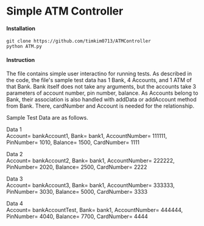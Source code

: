 # Simple ATM Controller

#### Installation
```
git clone https://github.com/timkim0713/ATMController
python ATM.py
```


#### Instruction
The file contains simple user interactino for running tests. As described in the code, the file's sample test data has 1 Bank, 4 Accounts, and 1 ATM of that Bank.
Bank itself does not take any arguments, but the accounts take 3 parameters of account number, pin number, balance. As Accounts belong to Bank, their association is also handled with 
addData or addAccount method from Bank. There, cardNumber and Account is needed for the relationship.

Sample Test Data are as follows.

Data 1 <br>
Account= bankAccount1,
Bank= bank1,
AccountNumber= 111111,
PinNumber= 1010,
Balance= 1500,
CardNumber= 1111

Data 2 <br>
Account= bankAccount2,
Bank= bank1,
AccountNumber= 222222,
PinNumber= 2020,
Balance= 2500,
CardNumber= 2222

Data 3 <br>
Account= bankAccount3,
Bank= bank1,
AccountNumber= 333333,
PinNumber= 3030,
Balance= 5000,
CardNumber= 3333

Data 4 <br>
Account= bankAccountTest,
Bank= bank1,
AccountNumber= 444444,
PinNumber= 4040,
Balance= 7700,
CardNumber= 4444

